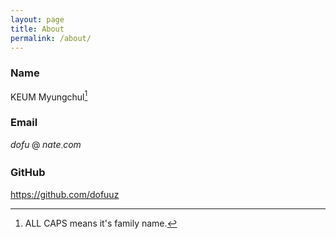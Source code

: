 ```yaml
---
layout: page
title: About
permalink: /about/
---
```

<script>
  MathJax = {
    tex: {
      inlineMath: [['$', '$']]
    }
  };
</script>
<script type="text/javascript" id="MathJax-script" async src="https://cdn.jsdelivr.net/npm/mathjax@3/es5/tex-mml-chtml.js">
</script>

### Name
KEUM Myungchul[^1]

[^1]: ALL CAPS means it's family name.

### Email
$dofu\mathbin{@}nate_\cdot com$

### GitHub
<https://github.com/dofuuz>
